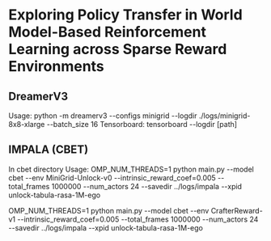 # Exploring Policy Transfer in World Model-Based Reinforcement Learning across Sparse Reward Environments

## DreamerV3

Usage: python -m dreamerv3 --configs minigrid --logdir ./logs/minigrid-8x8-xlarge --batch_size 16
Tensorboard: tensorboard --logdir [path]

## IMPALA (CBET)

In cbet directory
Usage: OMP_NUM_THREADS=1 python main.py --model cbet --env MiniGrid-Unlock-v0 --intrinsic_reward_coef=0.005 --total_frames 1000000 --num_actors 24 --savedir ../logs/impala --xpid unlock-tabula-rasa-1M-ego

OMP_NUM_THREADS=1 python main.py --model cbet --env CrafterReward-v1 --intrinsic_reward_coef=0.005 --total_frames 1000000 --num_actors 24 --savedir ../logs/impala --xpid unlock-tabula-rasa-1M-ego